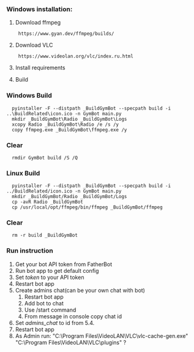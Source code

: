 ### Windows installation:

1. Download ffmpeg 
        
        https://www.gyan.dev/ffmpeg/builds/
        
2. Download VLC

        https://www.videolan.org/vlc/index.ru.html

3. Install requirements


4. Build

### Windows Build

      pyinstaller -F --distpath _BuildGymBot --specpath build -i ..\BuildRelated\icon.ico -n GymBot main.py
      mkdir _BuildGymBot\Radio _BuildGymBot\Logs
      xcopy Radio _BuildGymBot\Radio /e /s /y
      copy ffmpeg.exe _BuildGymBot\ffmpeg.exe /y

### Clear
      
      rmdir GymBot build /S /Q

### Linux Build

      pyinstaller -F --distpath _BuildGymBot --specpath build -i ../BuildRelated/icon.ico -n GymBot main.py
      mkdir _BuildGymBot/Radio _BuildGymBot/Logs
      cp -avR Radio _BuildGymBot
      cp /usr/local/opt/ffmpeg/bin/ffmpeg _BuildGymBot/ffmpeg

### Clear
      
      rm -r build _BuildGymBot


### Run instruction

1. Get your bot API token from FatherBot
2. Run bot app to get default config
3. Set _token_ to your API token
4. Restart bot app
5. Create admins chat(can be your own chat with bot)
      1. Restart bot app
      2. Add bot to chat
      3. Use /start command
      4. From message in console copy chat id
6. Set _admins_chat_ to id from 5.4.
7. Restart bot app
8. As Admin run: "C:\Program Files\VideoLAN\VLC\vlc-cache-gen.exe" "C:\Program Files\VideoLAN\VLC\plugins"   ?
